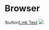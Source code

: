 # Browser
!button[Link Text](http://caiyun.feixin.10086.cn/dl/175CkJbsqkhb6)
![](https://kerry1997.github.io/Kerry100/img/Screenshot_20200515_111532.jpg)
